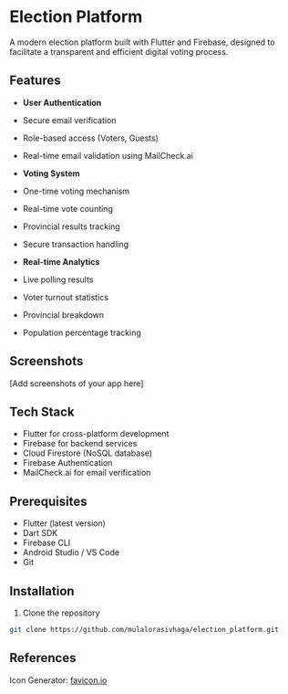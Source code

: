# Election Platform

A modern election platform built with Flutter and Firebase, designed to facilitate a transparent and efficient digital voting process.

## Features

- **User Authentication**
- Secure email verification
- Role-based access (Voters, Guests)
- Real-time email validation using MailCheck.ai

- **Voting System**
- One-time voting mechanism
- Real-time vote counting
- Provincial results tracking
- Secure transaction handling

- **Real-time Analytics**
- Live polling results
- Voter turnout statistics
- Provincial breakdown
- Population percentage tracking

## Screenshots

[Add screenshots of your app here]

## Tech Stack

- Flutter for cross-platform development
- Firebase for backend services
- Cloud Firestore (NoSQL database)
- Firebase Authentication
- MailCheck.ai for email verification

## Prerequisites

- Flutter (latest version)
- Dart SDK
- Firebase CLI
- Android Studio / VS Code
- Git

## Installation

1. Clone the repository
```bash
git clone https://github.com/mulalorasivhaga/election_platform.git
```


## References
Icon Generator: [favicon.io](https://favicon.io/)

